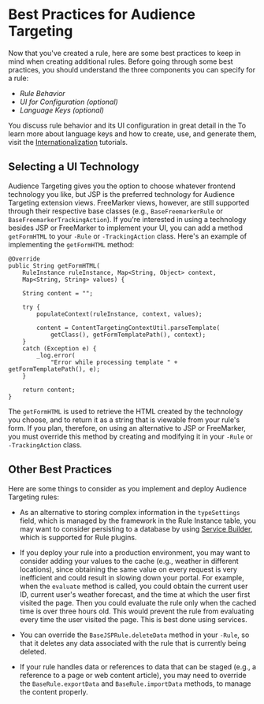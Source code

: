 # Best Practices for Audience Targeting [](id=best-practices-for-audience-targeting)

Now that you've created a rule, here are some best practices to keep in mind 
when creating additional rules. Before going through some best practices, you
should understand the three components you can specify for a rule:

- *Rule Behavior*
- *UI for Configuration (optional)*
- *Language Keys (optional)*

You discuss rule behavior and its UI configuration in great detail in the
To learn more about language keys and how to create, use, and generate
them, visit the [Internationalization](/develop/tutorials/-/knowledge_base/7-1/internationalization)
tutorials.

## Selecting a UI Technology [](id=selecting-a-ui-technology)

Audience Targeting gives you the option to choose whatever frontend technology
you like, but JSP is the preferred technology for Audience Targeting
extension views. FreeMarker views, however, are still supported through their
respective base classes (e.g., `BaseFreemarkerRule` or 
`BaseFreemarkerTrackingAction`). If you're interested in using a technology 
besides JSP or FreeMarker to implement your UI, you can add a method 
`getFormHTML` to your `-Rule` or `-TrackingAction` class. Here's an example of implementing the `getFormHTML` method:

    @Override
    public String getFormHTML(
        RuleInstance ruleInstance, Map<String, Object> context,
        Map<String, String> values) {

        String content = "";

        try {
            populateContext(ruleInstance, context, values);

            content = ContentTargetingContextUtil.parseTemplate(
                getClass(), getFormTemplatePath(), context);
        }
        catch (Exception e) {
            _log.error(
                "Error while processing template " + getFormTemplatePath(), e);
        }

        return content;
    }

The `getFormHTML` is used to retrieve the HTML created by the technology you
choose, and to return it as a string that is viewable from your rule's form.
If you plan, therefore, on using an alternative to JSP or FreeMarker, you
must override this method by creating and modifying it in your `-Rule` or `-TrackingAction` class.

## Other Best Practices [](id=other-best-practices)

Here are some things to consider as you implement and deploy Audience Targeting
rules:

- As an alternative to storing complex information in the `typeSettings` field,
which is managed by the framework in the Rule Instance table, you may want to
consider persisting to a database by using 
[Service Builder](/develop/tutorials/-/knowledge_base/7-1/business-logic-and-data-access),
which is supported for Rule plugins. 

- If you deploy your rule into a production environment, you may want to
consider adding your values to the cache (e.g., weather in different locations),
since obtaining the same value on every request is very inefficient and could
result in slowing down your portal. For example, when the `evaluate` method is
called, you could obtain the current user ID, current user's weather forecast,
and the time at which the user first visited the page. Then you could evaluate
the rule only when the cached time is over three hours old. This would prevent
the rule from evaluating every time the user visited the page. This is best done
using services.

- You can override the `BaseJSPRule.deleteData` method in your `-Rule`, so that
it deletes any data associated with the rule that is currently being deleted.

- If your rule handles data or references to data that can be staged (e.g., a
reference to a page or web content article), you may need to override the
`BaseRule.exportData` and `BaseRule.importData` methods, to manage the content
properly.
